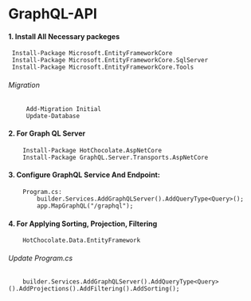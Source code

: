 # GraphQL-API

#### 1. Install All Necessary packeges 
     Install-Package Microsoft.EntityFrameworkCore
     Install-Package Microsoft.EntityFrameworkCore.SqlServer
     Install-Package Microsoft.EntityFrameworkCore.Tools    
###### Migration
         Add-Migration Initial
         Update-Database		 
		
#### 2. For Graph QL Server 
        Install-Package HotChocolate.AspNetCore
        Install-Package GraphQL.Server.Transports.AspNetCore

#### 3. Configure GraphQL Service And Endpoint:
	    Program.cs:
			builder.Services.AddGraphQLServer().AddQueryType<Query>();
			app.MapGraphQL("/graphql");
#### 4. For Applying Sorting, Projection, Filtering 
        HotChocolate.Data.EntityFramework
###### Update Program.cs
        builder.Services.AddGraphQLServer().AddQueryType<Query>().AddProjections().AddFiltering().AddSorting();
